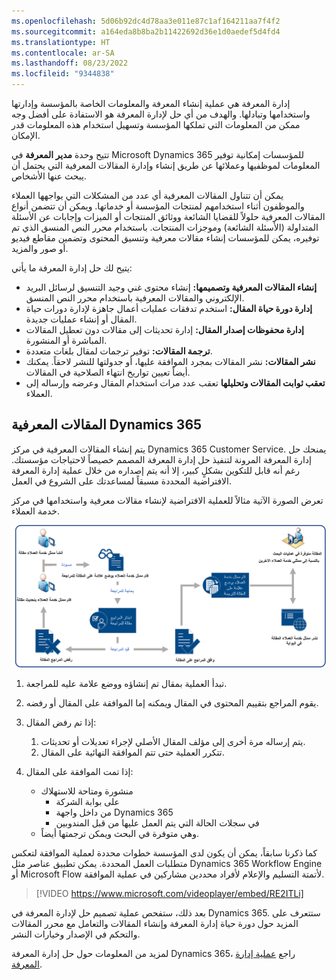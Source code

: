 ```yaml
---
ms.openlocfilehash: 5d06b92dc4d78aa3e011e87c1af164211aa7f4f2
ms.sourcegitcommit: a164eda8b8ba2b11422692d36e1d0aedef5d4fd4
ms.translationtype: HT
ms.contentlocale: ar-SA
ms.lasthandoff: 08/23/2022
ms.locfileid: "9344838"
---
```

إدارة المعرفة هي عملية إنشاء المعرفة والمعلومات الخاصة بالمؤسسة وإدارتها واستخدامها وتبادلها. والهدف من أي حل لإدارة المعرفة هو الاستفادة على أفضل وجه ممكن من المعلومات التي تملكها المؤسسة وتسهيل استخدام هذه المعلومات قدر الإمكان.

تتيح وحدة **مدير المعرفة** في Microsoft Dynamics 365 للمؤسسات إمكانية توفير المعلومات لموظفيها وعملائها عن طريق إنشاء وإدارة المقالات المعرفية التي يحتمل أن يبحث عنها الأشخاص.

يمكن أن تتناول المقالات المعرفية أي عدد من المشكلات التي يواجهها العملاء والموظفون أثناء استخدامهم لمنتجات المؤسسة أو خدماتها. ويمكن أن تتضمن أنواع المقالات المعرفية حلولاً للقضايا الشائعة ووثائق المنتجات أو الميزات وإجابات عن الأسئلة المتداولة (الأسئلة الشائعة) وموجزات المنتجات. باستخدام محرر النص المنسق الذي تم توفيره، يمكن للمؤسسات إنشاء مقالات معرفية وتنسيق المحتوى وتضمين مقاطع فيديو أو صور والمزيد.

يتيح لك حل إدارة المعرفة ما يأتي:

- **إنشاء المقالات المعرفية وتصميمها:** إنشاء محتوى غني وجيد التنسيق لرسائل البريد الإلكتروني والمقالات المعرفية باستخدام محرر النص المنسق.
- **إدارة دورة حياة المقال:** استخدم تدفقات عمليات أعمال جاهزة لإدارة دورات حياة المقال أو إنشاء عمليات جديدة.
- **إدارة محفوظات إصدار المقال:** إدارة تحديثات إلى مقالات دون تعطيل المقالات المباشرة أو المنشورة.
- **ترجمة المقالات:** توفير ترجمات لمقال بلغات متعددة.
- **نشر المقالات:** نشر المقالات بمجرد الموافقة عليها، أو جدولتها للنشر لاحقاً. يمكنك أيضاً تعيين تواريخ انتهاء الصلاحية في المقالات.
- **تعقب ثوابت المقالات وتحليلها** تعقب عدد مرات استخدام المقال وعرضه وإرساله إلى العملاء.

## <a name="dynamics-365-knowledge-articles"></a>المقالات المعرفية Dynamics 365

يتم إنشاء المقالات المعرفية في مركز Dynamics 365 Customer Service. يمنحك حل إدارة المعرفة المرونة لتنفيذ حل إدارة المعرفة المصمم خصيصاً لاحتياجات مؤسستك. رغم أنه قابل للتكوين بشكلٍ كبير، إلا أنه يتم إصداره من خلال عملية إدارة المعرفة الافتراضية المحددة مسبقاً لمساعدتك على الشروع في العمل.

تعرض الصورة الآتية مثالاً للعملية الافتراضية لإنشاء مقالات معرفية واستخدامها في مركز خدمة العملاء.

![مثال تخطيطي للعملية الافتراضية لإنشاء مقالات معرفية واستخدامها.](../media/km-unit1-1.png)

1.  تبدأ العملية بمقال تم إنشاؤه ووضع علامة عليه للمراجعة.

2.  يقوم المراجع بتقييم المحتوى في المقال ويمكنه إما الموافقة على المقال أو رفضه.

3.  إذا تم رفض المقال:
    1. يتم إرساله مرة أخرى إلى مؤلف المقال الأصلي لإجراء تعديلات أو تحديثات. 
    1. تتكرر العملية حتى تتم الموافقة النهائية على المقال.  

4.  إذا تمت الموافقة على المقال:
    -   منشورة ومتاحة للاستهلاك
        - على بوابة الشركة
        - من داخل واجهة Dynamics 365
        - في سجلات الحالة التي يتم العمل عليها من قبل المندوبين 
    -   وهي متوفرة في البحث ويمكن ترجمتها أيضاً.

كما ذكرنا سابقاً، يمكن أن يكون لدى المؤسسة خطوات محددة لعملية الموافقة لتعكس متطلبات العمل المحددة.  يمكن تطبيق عناصر مثل Dynamics 365 Workflow Engine أو Microsoft Flow لأتمتة التسليم والإعلام لأفراد محددين مشاركين في عملية الموافقة.  

> [!VIDEO https://www.microsoft.com/videoplayer/embed/RE2ITLi]

بعد ذلك، ستفحص عملية تصميم حل لإدارة المعرفة في Dynamics 365. ستتعرف على المزيد حول دورة حياة إدارة المعرفة وإنشاء المقالات والتعامل مع محرر المقالات والتحكم في الإصدار وخيارات النشر.

لمزيد من المعلومات حول حل إدارة المعرفة Dynamics 365، راجع [عملية إدارة المعرفة](/dynamics365/customer-engagement/customer-service/customer-service-hub-user-guide-knowledge-article#knowledge-management-process).
